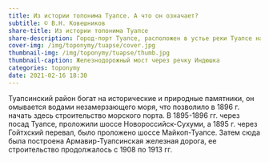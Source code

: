 ```yaml
---
title: Из истории топонима Туапсе. А что он означает?
subtitle: © В.Н. Ковешников
share-title: Из истории топонима Туапсе
share-description: Город-порт Туапсе, расположен в устье реки Туапсе на берегу Чёрного моря, является промышленным центром и транспортным узлом.
cover-img: /img/toponymy/tuapse/cover.jpg
thumbnail-img: /img/toponymy/tuapse/thumb.jpg
thumbnail-caption: Железнодорожный мост через речку Индюшка
categories: toponymy
date: 2021-02-16 18:30
---
```

Туапсинский район богат на исторические и природные памятники, он омывается водами незамерзающего моря, что позволило в 1896 г. начать здесь строительство морского порта. В 1895-1896 гг. через посад Туапсе, проложили шоссе Новороссийск-Сухуми, а 1895 г. через Гойтхский перевал, было проложено шоссе Майкоп-Туапсе. Затем сюда была построена Армавир-Туапсинская железная дорога, ее строительство продолжалось с 1908 по 1913 гг.
